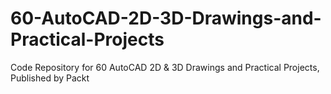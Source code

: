 # 60-AutoCAD-2D-3D-Drawings-and-Practical-Projects
Code Repository for 60 AutoCAD 2D &amp; 3D Drawings and Practical Projects, Published by Packt
